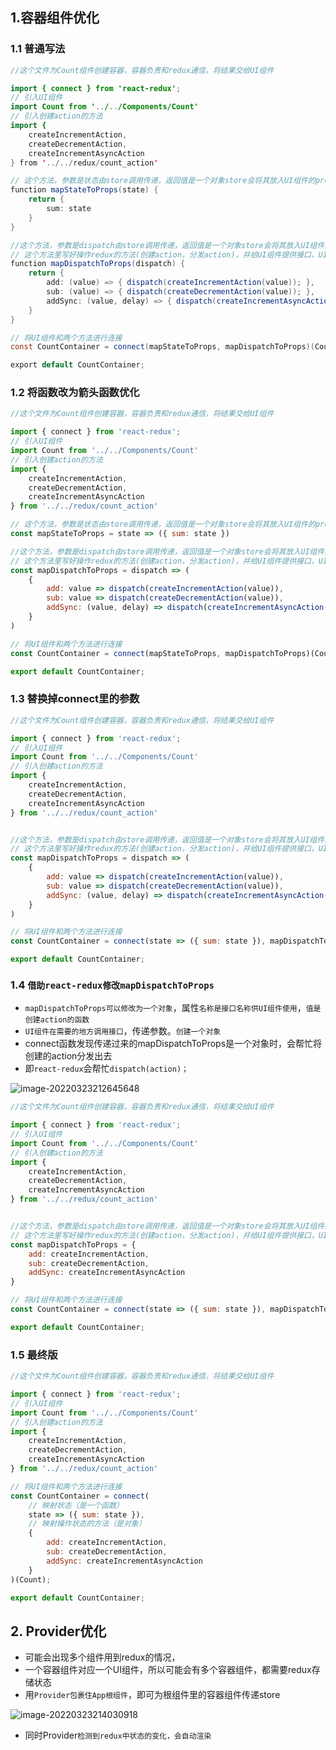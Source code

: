 ## 1.容器组件优化

### 1.1 普通写法

``` java
//这个文件为Count组件创建容器，容器负责和redux通信，将结果交给UI组件

import { connect } from 'react-redux';
// 引入UI组件
import Count from '../../Components/Count'
// 引入创建action的方法
import {
    createIncrementAction,
    createDecrementAction,
    createIncrementAsyncAction
} from '../../redux/count_action'

// 这个方法，参数是状态由store调用传递，返回值是一个对象store会将其放入UI组件的props中
function mapStateToProps(state) {
    return {
        sum: state
    }
}

//这个方法，参数是dispatch由store调用传递，返回值是一个对象store会将其放入UI组件的props中
// 这个方法里写好操作redux的方法(创建action，分发action)，并给UI组件提供接口，UI组件在需要的地方调用接口，告诉容器组件进行操作
function mapDispatchToProps(dispatch) {
    return {
        add: (value) => { dispatch(createIncrementAction(value)); },
        sub: (value) => { dispatch(createDecrementAction(value)); },
        addSync: (value, delay) => { dispatch(createIncrementAsyncAction(value, delay)); }
    }
}

// 将UI组件和两个方法进行连接
const CountContainer = connect(mapStateToProps, mapDispatchToProps)(Count);

export default CountContainer;
```



### 1.2 将函数改为箭头函数优化

``` javascript
//这个文件为Count组件创建容器，容器负责和redux通信，将结果交给UI组件

import { connect } from 'react-redux';
// 引入UI组件
import Count from '../../Components/Count'
// 引入创建action的方法
import {
    createIncrementAction,
    createDecrementAction,
    createIncrementAsyncAction
} from '../../redux/count_action'

// 这个方法，参数是状态由store调用传递，返回值是一个对象store会将其放入UI组件的props中
const mapStateToProps = state => ({ sum: state })

//这个方法，参数是dispatch由store调用传递，返回值是一个对象store会将其放入UI组件的props中
// 这个方法里写好操作redux的方法(创建action，分发action)，并给UI组件提供接口，UI组件在需要的地方调用接口，告诉容器组件进行操作
const mapDispatchToProps = dispatch => (
    {
        add: value => dispatch(createIncrementAction(value)),
        sub: value => dispatch(createDecrementAction(value)),
        addSync: (value, delay) => dispatch(createIncrementAsyncAction(value, delay))
    }
)

// 将UI组件和两个方法进行连接
const CountContainer = connect(mapStateToProps, mapDispatchToProps)(Count);

export default CountContainer;
```



### 1.3 替换掉connect里的参数

``` javascript
//这个文件为Count组件创建容器，容器负责和redux通信，将结果交给UI组件

import { connect } from 'react-redux';
// 引入UI组件
import Count from '../../Components/Count'
// 引入创建action的方法
import {
    createIncrementAction,
    createDecrementAction,
    createIncrementAsyncAction
} from '../../redux/count_action'


//这个方法，参数是dispatch由store调用传递，返回值是一个对象store会将其放入UI组件的props中
// 这个方法里写好操作redux的方法(创建action，分发action)，并给UI组件提供接口，UI组件在需要的地方调用接口，告诉容器组件进行操作
const mapDispatchToProps = dispatch => (
    {
        add: value => dispatch(createIncrementAction(value)),
        sub: value => dispatch(createDecrementAction(value)),
        addSync: (value, delay) => dispatch(createIncrementAsyncAction(value, delay))
    }
)

// 将UI组件和两个方法进行连接
const CountContainer = connect(state => ({ sum: state }), mapDispatchToProps)(Count);

export default CountContainer;
```



### 1.4 `借助react-redux修改mapDispatchToProps`

- `mapDispatchToProps可以修改为一个对象`，属性`名称是接口名称供UI组件使用`，`值是创建action的函数`
- `UI组件在需要的地方调用接口`，传递参数。`创建一个对象`
- connect函数发现传递过来的mapDispatchToProps是一个对象时，会帮忙将创建的action分发出去
- 即`react-redux`会帮忙`dispatch(action)；`

![image-20220323212645648](C:\Users\zayn\AppData\Roaming\Typora\typora-user-images\image-20220323212645648.png)

``` javascript
//这个文件为Count组件创建容器，容器负责和redux通信，将结果交给UI组件

import { connect } from 'react-redux';
// 引入UI组件
import Count from '../../Components/Count'
// 引入创建action的方法
import {
    createIncrementAction,
    createDecrementAction,
    createIncrementAsyncAction
} from '../../redux/count_action'


//这个方法，参数是dispatch由store调用传递，返回值是一个对象store会将其放入UI组件的props中
// 这个方法里写好操作redux的方法(创建action，分发action)，并给UI组件提供接口，UI组件在需要的地方调用接口，告诉容器组件进行操作
const mapDispatchToProps = {
    add: createIncrementAction,
    sub: createDecrementAction,
    addSync: createIncrementAsyncAction
}

// 将UI组件和两个方法进行连接
const CountContainer = connect(state => ({ sum: state }), mapDispatchToProps)(Count);

export default CountContainer;
```



### 1.5 最终版

``` javascript
//这个文件为Count组件创建容器，容器负责和redux通信，将结果交给UI组件

import { connect } from 'react-redux';
// 引入UI组件
import Count from '../../Components/Count'
// 引入创建action的方法
import {
    createIncrementAction,
    createDecrementAction,
    createIncrementAsyncAction
} from '../../redux/count_action'

// 将UI组件和两个方法进行连接
const CountContainer = connect(
    // 映射状态（是一个函数）
    state => ({ sum: state }),
    // 映射操作状态的方法（是对象）
    {
        add: createIncrementAction,
        sub: createDecrementAction,
        addSync: createIncrementAsyncAction
    }
)(Count);

export default CountContainer;
```





## 2. Provider优化

- 可能会出现多个组件用到redux的情况，
- 一个容器组件对应一个UI组件，所以可能会有多个容器组件，都需要redux存储状态
- 用`Provider包裹住App根组件`，即可为根组件里的容器组件传递store

![image-20220323214030918](C:\Users\zayn\AppData\Roaming\Typora\typora-user-images\image-20220323214030918.png)

- 同时Provider`检测到redux中状态的变化，会自动渲染`